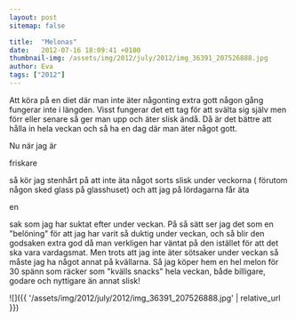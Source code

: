 ```yaml
---
layout: post
sitemap: false

title:  "Melonas"
date:   2012-07-16 18:09:41 +0100
thumbnail-img: /assets/img/2012/july/2012/img_36391_207526888.jpg
author: Eva
tags: ["2012"]
---
```


Att köra på en diet där man inte äter någonting extra gott någon gång fungerar inte i längden. Visst fungerar det ett tag för att svälta sig själv men förr eller senare så ger man upp och äter slisk ändå. Då är det bättre att hålla in hela veckan och så ha en dag där man äter något gott.






Nu när jag är 

friskare 

så kör jag stenhårt på att inte äta något sorts slisk under veckorna ( förutom någon sked glass på glasshuset) och att jag på lördagarna får äta 

en

 sak som jag har suktat efter under veckan. På så sätt ser jag det som en "belöning" för att jag har varit så duktig under veckan, och så blir den godsaken extra god då man verkligen har väntat på den istället för att det ska vara vardagsmat. Men trots att jag inte äter sötsaker under veckan så måste jag ha något annat på kvällarna. Så jag köper hem en hel melon för 30 spänn som räcker som "kvälls snacks" hela veckan, både billigare, godare och nyttigare än annat slisk!

![]({{ '/assets/img/2012/july/2012/img_36391_207526888.jpg'  | relative_url }})

